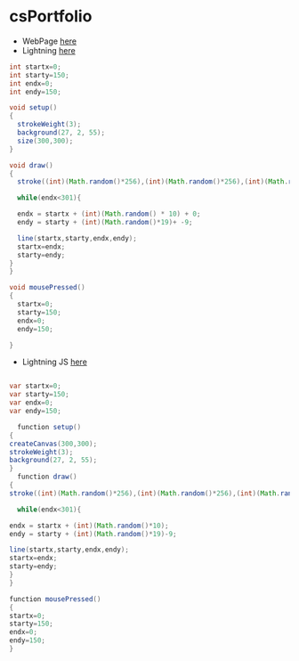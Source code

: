 # csPortfolio
* WebPage [here]()
* Lightning [here](https://github.com/WaiteL/Lightning/blob/master/lighting2.pde)

```Java
int startx=0;
int starty=150;
int endx=0;
int endy=150;

void setup()
{
  strokeWeight(3);
  background(27, 2, 55);
  size(300,300);
}

void draw()
{
  stroke((int)(Math.random()*256),(int)(Math.random()*256),(int)(Math.random()*256));

  while(endx<301){

  endx = startx + (int)(Math.random() * 10) + 0;
  endy = starty + (int)(Math.random()*19)+ -9;

  line(startx,starty,endx,endy);
  startx=endx;
  starty=endy;
}
}

void mousePressed()
{
  startx=0;
  starty=150;
  endx=0;
  endy=150;

}
```
* Lightning JS [here](https://github.com/WaiteL/lightning-JS/blob/master/lightingJS.js)

``` Java Script

var startx=0;
var starty=150;
var endx=0;
var endy=150;

  function setup()
{
createCanvas(300,300);
strokeWeight(3);
background(27, 2, 55);
}
  function draw()
{
stroke((int)(Math.random()*256),(int)(Math.random()*256),(int)(Math.random()*256));

  while(endx<301){

endx = startx + (int)(Math.random()*10);
endy = starty + (int)(Math.random()*19)-9;

line(startx,starty,endx,endy);
startx=endx;
starty=endy;
}
}

function mousePressed()
{
startx=0;
starty=150;
endx=0;
endy=150;
}
```
